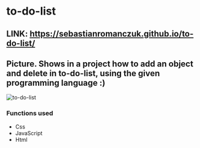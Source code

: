 # to-do-list

## LINK: https://sebastianromanczuk.github.io/to-do-list/

## Picture. Shows in a project how to add an object and delete in to-do-list, using the given programming language :)

![to-do-list](https://i.postimg.cc/1tRkMs4w/1.png)

### Functions used

- Css
- JavaScript
- Html

